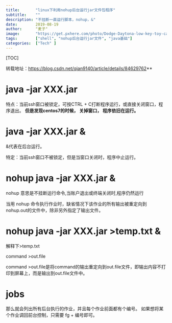 ```yaml
---
title:       "linux下利用nohup后台运行jar文件包程序"
subtitle:    ""
description: "不挂断一直运行脚本，nohup，&"
date:        2019-08-19
author:      "麦子"
image:       "https://get.pxhere.com/photo/Dodge-Daytona-low-key-toy-car-white-black-motor-vehicle-black-and-white-automotive-design-mode-of-transport-darkness-sports-car-monochrome-photography-photography-light-vehicle-performance-car-automotive-lighting-automotive-exterior-computer-wallpaper-monochrome-night-sky-bumper-city-car-wheel-driving-midnight-compact-car-executive-car-full-size-car-headlamp-1423465.jpg"
tags:        ["shell", "nohup后台运行jar文件", "java基础"]
categories:  ["Tech" ]
---
```


[TOC]

转载地址：<https://blog.csdn.net/qian9140/article/details/84629762>**

# java -jar XXX.jar

特点：当前ssh窗口被锁定，可按CTRL + C打断程序运行，或直接关闭窗口，程序退出。 **但是发现centos7的时候， 关掉窗口， 程序依旧在运行。** 

# java -jar XXX.jar &

&代表在后台运行。

特定：当前ssh窗口不被锁定，但是当窗口关闭时，程序中止运行。

# nohup java -jar XXX.jar &

nohup 意思是不挂断运行命令,当账户退出或终端关闭时,程序仍然运行

当用 nohup 命令执行作业时，缺省情况下该作业的所有输出被重定向到nohup.out的文件中，除非另外指定了输出文件。

# nohup java -jar XXX.jar >temp.txt &

解释下>temp.txt

command >out.file

command >out.file是将command的输出重定向到out.file文件，即输出内容不打印到屏幕上，而是输出到out.file文件中。

# jobs

那么就会列出所有后台执行的作业，并且每个作业前面都有个编号。
如果想将某个作业调回前台控制，只需要 fg + 编号即可。